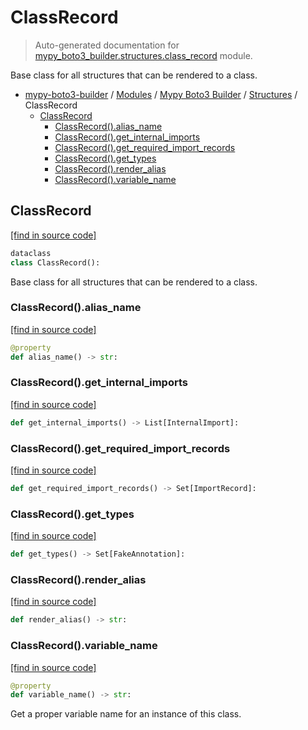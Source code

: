 # ClassRecord

> Auto-generated documentation for [mypy_boto3_builder.structures.class_record](https://github.com/vemel/mypy_boto3_builder/blob/master/mypy_boto3_builder/structures/class_record.py) module.

Base class for all structures that can be rendered to a class.

- [mypy-boto3-builder](../../README.md#mypy_boto3_builder) / [Modules](../../MODULES.md#mypy-boto3-builder-modules) / [Mypy Boto3 Builder](../index.md#mypy-boto3-builder) / [Structures](index.md#structures) / ClassRecord
    - [ClassRecord](#classrecord)
        - [ClassRecord().alias_name](#classrecordalias_name)
        - [ClassRecord().get_internal_imports](#classrecordget_internal_imports)
        - [ClassRecord().get_required_import_records](#classrecordget_required_import_records)
        - [ClassRecord().get_types](#classrecordget_types)
        - [ClassRecord().render_alias](#classrecordrender_alias)
        - [ClassRecord().variable_name](#classrecordvariable_name)

## ClassRecord

[[find in source code]](https://github.com/vemel/mypy_boto3_builder/blob/master/mypy_boto3_builder/structures/class_record.py#L18)

```python
dataclass
class ClassRecord():
```

Base class for all structures that can be rendered to a class.

### ClassRecord().alias_name

[[find in source code]](https://github.com/vemel/mypy_boto3_builder/blob/master/mypy_boto3_builder/structures/class_record.py#L30)

```python
@property
def alias_name() -> str:
```

### ClassRecord().get_internal_imports

[[find in source code]](https://github.com/vemel/mypy_boto3_builder/blob/master/mypy_boto3_builder/structures/class_record.py#L63)

```python
def get_internal_imports() -> List[InternalImport]:
```

### ClassRecord().get_required_import_records

[[find in source code]](https://github.com/vemel/mypy_boto3_builder/blob/master/mypy_boto3_builder/structures/class_record.py#L49)

```python
def get_required_import_records() -> Set[ImportRecord]:
```

### ClassRecord().get_types

[[find in source code]](https://github.com/vemel/mypy_boto3_builder/blob/master/mypy_boto3_builder/structures/class_record.py#L39)

```python
def get_types() -> Set[FakeAnnotation]:
```

### ClassRecord().render_alias

[[find in source code]](https://github.com/vemel/mypy_boto3_builder/blob/master/mypy_boto3_builder/structures/class_record.py#L36)

```python
def render_alias() -> str:
```

### ClassRecord().variable_name

[[find in source code]](https://github.com/vemel/mypy_boto3_builder/blob/master/mypy_boto3_builder/structures/class_record.py#L73)

```python
@property
def variable_name() -> str:
```

Get a proper variable name for an instance of this class.
